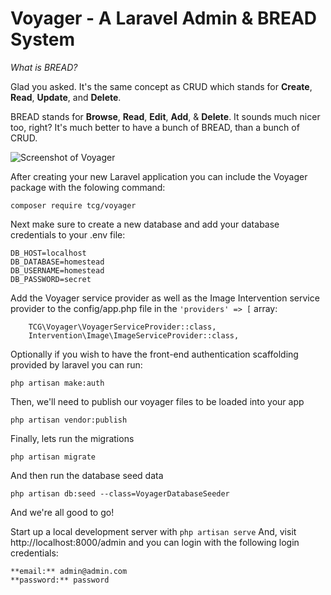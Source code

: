 # **V**oyager - A Laravel Admin & BREAD System

*What is BREAD?* 

Glad you asked. It's the same concept as CRUD which stands for **Create**, **Read**, **Update**, and **Delete**. 

BREAD stands for **Browse**, **Read**, **Edit**, **Add**, & **Delete**. It sounds much nicer too, right? It's much better to have a bunch of BREAD, than a bunch of CRUD.

![Screenshot of Voyager](https://raw.githubusercontent.com/the-control-group/voyager/master/src/assets/images/screenshot.png)

After creating your new Laravel application you can include the Voyager package with the folowing command: 

```
composer require tcg/voyager
```

Next make sure to create a new database and add your database credentials to your .env file:

```
DB_HOST=localhost
DB_DATABASE=homestead
DB_USERNAME=homestead
DB_PASSWORD=secret
```

Add the Voyager service provider as well as the Image Intervention service provider to the config/app.php file in the `'providers' => [` array:

```
    TCG\Voyager\VoyagerServiceProvider::class,
    Intervention\Image\ImageServiceProvider::class,
```

Optionally if you wish to have the front-end authentication scaffolding provided by laravel you can run:

```
php artisan make:auth
```

Then, we'll need to publish our voyager files to be loaded into your app

```
php artisan vendor:publish
```

Finally, lets run the migrations

```
php artisan migrate
```

And then run the database seed data

```
php artisan db:seed --class=VoyagerDatabaseSeeder
```

And we're all good to go! 

Start up a local development server with `php artisan serve` And, visit http://localhost:8000/admin and you can login with the following login credentials:

```
**email:** admin@admin.com
**password:** password
```
